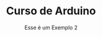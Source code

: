 ---
layout: page
title: Curso de Arduino
hero_image: /images/arduino_site.jpg
subtitle: Esse é um Exemplo 2
callouts: example_callouts


---